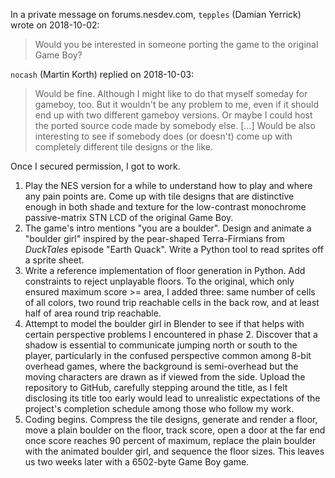 In a private message on forums.nesdev.com,
`tepples` (Damian Yerrick) wrote on 2018-10-02:

> Would you be interested in someone porting the game to the original
> Game Boy?

`nocash` (Martin Korth) replied on 2018-10-03:

> Would be fine.  Although I might like to do that myself someday
> for gameboy, too.  But it wouldn't be any problem to me, even if
> it should end up with two different gameboy versions.  Or maybe
> I could host the ported source code made by somebody else.
> [...]
> Would be also interesting to see if somebody does (or doesn't)
> come up with completely different tile designs or the like.

Once I secured permission, I got to work.

1. Play the NES version for a while to understand how to play and
   where any pain points are.  Come up with tile designs that are
   distinctive enough in both shade and texture for the low-contrast
   monochrome passive-matrix STN LCD of the original Game Boy.
2. The game's intro mentions "you are a boulder".  Design and animate
   a "boulder girl" inspired by the pear-shaped Terra-Firmians from
   _DuckTales_ episode "Earth Quack".  Write a Python tool to read
   sprites off a sprite sheet.
3. Write a reference implementation of floor generation in Python.
   Add constraints to reject unplayable floors.  To the original,
   which only ensured maximum score >= area, I added three: same
   number of cells of all colors, two round trip reachable cells
   in the back row, and at least half of area round trip reachable.
4. Attempt to model the boulder girl in Blender to see if that helps
   with certain perspective problems I encountered in phase 2.
   Discover that a shadow is essential to communicate jumping north
   or south to the player, particularly in the confused perspective
   common among 8-bit overhead games, where the background is
   semi-overhead but the moving characters are drawn as if viewed
   from the side.  Upload the repository to GitHub, carefully
   stepping around the title, as I felt disclosing its title too
   early would lead to unrealistic expectations of the project's
   completion schedule among those who follow my work.
5. Coding begins.  Compress the tile designs, generate and render a
   floor, move a plain boulder on the floor, track score, open a door
   at the far end once score reaches 90 percent of maximum, replace
   the plain boulder with the animated boulder girl, and sequence the
   floor sizes.  This leaves us two weeks later with a 6502-byte
   Game Boy game.
